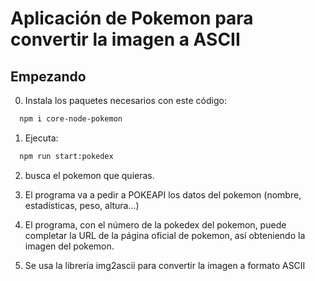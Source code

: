 # Aplicación de Pokemon para convertir la imagen a ASCII

## Empezando

0. Instala los paquetes necesarios con este código:

```bash
  npm i core-node-pokemon
```

1. Ejecuta:

```bash
  npm run start:pokedex
```
2. busca el pokemon que quieras.

3. El programa va a pedir a POKEAPI los datos del pokemon (nombre, estadísticas, peso, altura...)

4. El programa, con el número de la pokedex del pokemon, puede completar la URL de la página oficial de pokemon, así obteniendo la imagen del pokemon.

5. Se usa la librería img2ascii para convertir la imagen a formato ASCII

